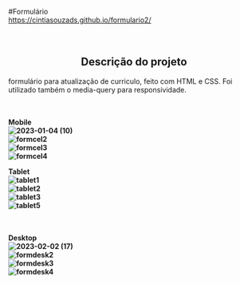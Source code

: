

#Formulário
<br>
https://cintiasouzads.github.io/formulario2/
<br>
<br>
<br>
<h2 align="center"
> Descrição do projeto </h2>
formulário para atualização de curriculo, feito com HTML e CSS. Foi utilizado também o media-query para responsividade.
<br>
<br>
<br>

<b>Mobile<b>
<br>
![2023-01-04 (10)](https://user-images.githubusercontent.com/99051178/216424899-888e3332-7708-4c3a-b5ce-744b98faa8db.png)
  <br>
![formcel2](https://user-images.githubusercontent.com/99051178/216424904-ccc66d1e-3f49-4c0f-a80a-9d62275aa5cb.png)
  <br>
![formcel3](https://user-images.githubusercontent.com/99051178/216425287-02fd128c-3a68-45fa-9d45-dab1e86b3499.png)
  <br>
![formcel4](https://user-images.githubusercontent.com/99051178/216425294-1a812911-872e-4dbe-9e14-d38d7f6d69b5.png)
  
<b>Tablet <b>
<br>
![tablet1](https://user-images.githubusercontent.com/99051178/216426483-ee94f0ba-205d-407b-be1c-020e21f9e123.png)
    <br>
![tablet2](https://user-images.githubusercontent.com/99051178/216426493-440a782f-a34c-4153-9481-415c52303f35.png)
    <br>
![tablet3](https://user-images.githubusercontent.com/99051178/216426496-50587e37-b819-497a-a745-4a4719a7d89e.png)
    <br>
![tablet5](https://user-images.githubusercontent.com/99051178/216426504-bcb5498f-7ab7-4c3e-96db-575406e5e6f1.png)
  <br>
  <br>
  <br>
  
  <b> Desktop <b>
  <br>
![2023-02-02 (17)](https://user-images.githubusercontent.com/99051178/216427349-5c4cf42a-748e-4a25-8929-3afacb6b2ae1.png)
    <br>
![formdesk2](https://user-images.githubusercontent.com/99051178/216427357-b18cd6b2-822b-43cf-99e4-d5baa5dcf6a1.png)
    <br>
![formdesk3](https://user-images.githubusercontent.com/99051178/216427360-cc2cfe9e-febc-43be-bb90-f57d6db68150.png)
    <br>
![formdesk4](https://user-images.githubusercontent.com/99051178/216427362-cba9a575-82da-48db-91f6-5b5796c2dbdf.png)


